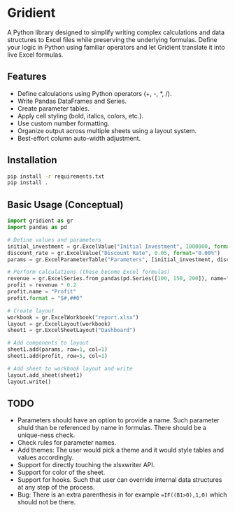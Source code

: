 # Gridient

A Python library designed to simplify writing complex calculations and data structures to Excel files while preserving the underlying formulas. Define your logic in Python using familiar operators and let Gridient translate it into live Excel formulas.

## Features

- Define calculations using Python operators (+, -, *, /).
- Write Pandas DataFrames and Series.
- Create parameter tables.
- Apply cell styling (bold, italics, colors, etc.).
- Use custom number formatting.
- Organize output across multiple sheets using a layout system.
- Best-effort column auto-width adjustment.

## Installation

```bash
pip install -r requirements.txt
pip install .
```

## Basic Usage (Conceptual)

```python
import gridient as gr
import pandas as pd

# Define values and parameters
initial_investment = gr.ExcelValue("Initial Investment", 1000000, format="$#,##0")
discount_rate = gr.ExcelValue("Discount Rate", 0.05, format="0.00%")
params = gr.ExcelParameterTable("Parameters", [initial_investment, discount_rate])

# Perform calculations (these become Excel formulas)
revenue = gr.ExcelSeries.from_pandas(pd.Series([100, 150, 200]), name="Revenue")
profit = revenue * 0.2
profit.name = "Profit"
profit.format = "$#,##0"

# Create layout
workbook = gr.ExcelWorkbook("report.xlsx")
layout = gr.ExcelLayout(workbook)
sheet1 = gr.ExcelSheetLayout("Dashboard")

# Add components to layout
sheet1.add(params, row=1, col=1)
sheet1.add(profit, row=5, col=1)

# Add sheet to workbook layout and write
layout.add_sheet(sheet1)
layout.write() 
``` 

## TODO

- Parameters should have an option to provide a name. Such parameter shuld than be referenced by name in formulas. There should be a unique-ness check.
- Check rules for parameter names.
- Add themes: The user would pick a theme and it would style tables and values accordingly.
- Support for directly touching the xlsxwriter API.
- Support for color of the sheet.
- Support for hooks. Such that user can override internal data structures at any step of the process.
- Bug: There is an extra parenthesis in for example `=IF((B1>0),1,0)` which should not be there.
